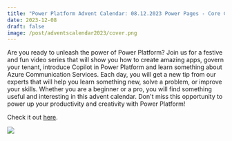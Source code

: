 ```yaml
---
title: "Power Platform Advent Calendar: 08.12.2023 Power Pages - Core Capabilities"
date: 2023-12-08
draft: false
image: /post/adventscalendar2023/cover.png
---
```


Are you ready to unleash the power of Power Platform? Join us for a festive and fun video series that will show you how to create amazing apps, govern your tenant, introduce Copilot in Power Platform and learn something about Azure Communication Services. Each day, you will get a new tip from our experts that will help you learn something new, solve a problem, or improve your skills. Whether you are a beginner or a pro, you will find something useful and interesting in this advent calendar. Don't miss this opportunity to power up your productivity and creativity with Power Platform!

Check it out [here](https://youtu.be/z8SdmOEKk3U).

[![](video.png)](https://youtu.be/z8SdmOEKk3U)